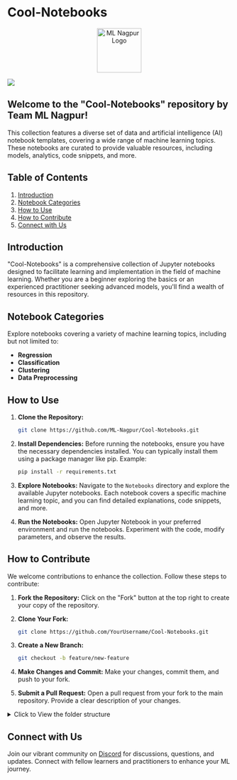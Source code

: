# Cool-Notebooks

<p align="center"><img src="https://avatars.githubusercontent.com/u/142468240?s=400&u=9a340c3f66cca9b146fc035d39f3ab3fef26989a&v=4" alt="ML Nagpur Logo" width="auto" height="100" style="border-radius=20px;"></p> 

![](https://komarev.com/ghpvc/?username=ML-Nagpur&color=orange)


## Welcome to the "Cool-Notebooks" repository by Team ML Nagpur! 

This collection features a diverse set of data and artificial intelligence (AI) notebook templates, covering a wide range of machine learning topics. These notebooks are curated to provide valuable resources, including models, analytics, code snippets, and more.


## Table of Contents

1. [Introduction](#introduction)
2. [Notebook Categories](#notebook-categories)
3. [How to Use](#how-to-use)
4. [How to Contribute](#how-to-contribute)
5. [Connect with Us](#connect-with-us)

## Introduction

"Cool-Notebooks" is a comprehensive collection of Jupyter notebooks designed to facilitate learning and implementation in the field of machine learning. Whether you are a beginner exploring the basics or an experienced practitioner seeking advanced models, you'll find a wealth of resources in this repository.

## Notebook Categories

Explore notebooks covering a variety of machine learning topics, including but not limited to:

- **Regression**
- **Classification**
- **Clustering**
- **Data Preprocessing**


## How to Use

1. **Clone the Repository:**
   ```bash
   git clone https://github.com/ML-Nagpur/Cool-Notebooks.git
   ```

2. **Install Dependencies:**
   Before running the notebooks, ensure you have the necessary dependencies installed. You can typically install them using a package manager like pip. Example:
   ```bash
   pip install -r requirements.txt
   ```

3. **Explore Notebooks:**
   Navigate to the `Notebooks` directory and explore the available Jupyter notebooks. Each notebook covers a specific machine learning topic, and you can find detailed explanations, code snippets, and more.

4. **Run the Notebooks:**
   Open Jupyter Notebook in your preferred environment and run the notebooks. Experiment with the code, modify parameters, and observe the results.

## How to Contribute

We welcome contributions to enhance the collection. Follow these steps to contribute:

1. **Fork the Repository:**
Click on the "Fork" button at the top right to create your copy of the repository.

2. **Clone Your Fork:**
   ```bash
   git clone https://github.com/YourUsername/Cool-Notebooks.git
   ```
3. **Create a New Branch:**
   ```bash
   git checkout -b feature/new-feature
   ```
4. **Make Changes and Commit:**
Make your changes, commit them, and push to your fork.

5. **Submit a Pull Request:**
Open a pull request from your fork to the main repository. Provide a clear description of your changes.

<details >
   <summary> Click to View the folder structure </summary>
# Cool-Notebooks

## Machine Learning Notebooks

### Automated ML Classification template

- [AutomatedClassification.ipynb](Cool-Notebooks/Machine%20Learning%20Notebooks/Automated%20ML%20Classification%20template/AutomatedClassification.ipynb)

### Categorise-Data-From-Single-Feature-Using-NLTK-main

- [All Sports Fitness and Outdoors.csv](Cool-Notebooks/Machine%20Learning%20Notebooks/Categorise-Data-From-Single-Feature-Using-NLTK-main/All%20Sports%20Fitness%20and%20Outdoors.csv)
- [CategorisationOfData_.ipynb](Cool-Notebooks/Machine%20Learning%20Notebooks/Categorise-Data-From-Single-Feature-Using-NLTK-main/CategorisationOfData_.ipynb)
- [README.md](Cool-Notebooks/Machine%20Learning%20Notebooks/Categorise-Data-From-Single-Feature-Using-NLTK-main/README.md)
- [sports.csv](Cool-Notebooks/Machine%20Learning%20Notebooks/Categorise-Data-From-Single-Feature-Using-NLTK-main/sports.csv)

### Classification

#### Logistic Regression/Python

- Color Blind Friendly Images
  - [logistic_regression_test_set.png](Cool-Notebooks/Machine%20Learning%20Notebooks/Classification/Logistic%20Regression/Python/Color%20Blind%20Friendly%20Images/logistic_regression_test_set.png)
  - [logistic_regression_training_set.png](Cool-Notebooks/Machine%20Learning%20Notebooks/Classification/Logistic%20Regression/Python/Color%20Blind%20Friendly%20Images/logistic_regression_training_set.png)
- [Social_Network_Ads.csv](Cool-Notebooks/Machine%20Learning%20Notebooks/Classification/Logistic%20Regression/Python/Social_Network_Ads.csv)
- [logistic_regression.ipynb](Cool-Notebooks/Machine%20Learning%20Notebooks/Classification/Logistic%20Regression/Python/logistic_regression.ipynb)
- [logistic_regression.py](Cool-Notebooks/Machine%20Learning%20Notebooks/Classification/Logistic%20Regression/Python/logistic_regression.py)

#### Decision Tree Classification

- Color Blind Friendly Images
  - [decision_tree_classification_test_set.png](Cool-Notebooks/Machine%20Learning%20Notebooks/Classification/Decision%20Tree%20Classification/Color%20Blind%20Friendly%20Images/decision_tree_classification_test_set.png)
  - [decision_tree_classification_training_set.png](Cool-Notebooks/Machine%20Learning%20Notebooks/Classification/Decision%20Tree%20Classification/Color%20Blind%20Friendly%20Images/decision_tree_classification_training_set.png)
- [Social_Network_Ads.csv](Cool-Notebooks/Machine%20Learning%20Notebooks/Classification/Decision%20Tree%20Classification/Social_Network_Ads.csv)
- [decision_tree_classification.ipynb](Cool-Notebooks/Machine%20Learning%20Notebooks/Classification/Decision%20Tree%20Classification/decision_tree_classification.ipynb)
- [decision_tree_classification.py](Cool-Notebooks/Machine%20Learning%20Notebooks/Classification/Decision%20Tree%20Classification/decision_tree_classification.py)

#### K-Nearest Neighbors (K-NN)

- Color Blind Friendly Images
  - [knn_test_set.png](Cool-Notebooks/Machine%20Learning%20Notebooks/Classification/K-Nearest%20Neighbors%20(K-NN)/Color%20Blind%20Friendly%20Images/knn_test_set.png)
  - [knn_training_set.png](Cool-Notebooks/Machine%20Learning%20Notebooks/Classification/K-Nearest%20Neighbors%20(K-NN)/Color%20Blind%20Friendly%20Images/knn_training_set.png)
- [Social_Network_Ads.csv](Cool-Notebooks/Machine%20Learning%20Notebooks/Classification/K-Nearest%20Neighbors%20(K-NN)/Social_Network_Ads.csv)
- [k_nearest_neighbors.ipynb](Cool-Notebooks/Machine%20Learning%20Notebooks/Classification/K-Nearest%20Neighbors%20(K-NN)/k_nearest_neighbors.ipynb)
- [k_nearest_neighbors.py](Cool-Notebooks/Machine%20Learning%20Notebooks/Classification/K-Nearest%20Neighbors%20(K-NN)/k_nearest_neighbors.py)

#### Kernel SVM

##### Color Blind Friendly Images
- [kernel_svm_test_set.png](Cool-Notebooks/Machine%20Learning%20Notebooks/Classification/direcMachine%20Learning%20Notebooksry/Classification/Kernel%20SVM/Color%20Blind%20Friendly%20Images/kernel_svm_test_set.png)
- [kernel_svm_training_set.png](Cool-Notebooks/Machine%20Learning%20Notebooks/Classification/direcMachine%20Learning%20Notebooksry/Classification/Kernel%20SVM/Color%20Blind%20Friendly%20Images/kernel_svm_training_set.png)

- [Social_Network_Ads.csv](Cool-Notebooks/Machine%20Learning%20Notebooks/Classification/direcMachine%20Learning%20Notebooksry/Classification/Kernel%20SVM/Social_Network_Ads.csv)
- [kernel_svm.ipynb](Cool-Notebooks/Machine%20Learning%20Notebooks/Classification/direcMachine%20Learning%20Notebooksry/Classification/Kernel%20SVM/kernel_svm.ipynb)
- [kernel_svm.py](Cool-Notebooks/Machine%20Learning%20Notebooks/Classification/direcMachine%20Learning%20Notebooksry/Classification/Kernel%20SVM/kernel_svm.py)

#### Naive Bayes

##### Color Blind Friendly Images
- [naive_bayes_test_set.png](Cool-Notebooks/Machine%20Learning%20Notebooks/Classification/direcMachine%20Learning%20Notebooksry/Classification/Naive%20Bayes/Color%20Blind%20Friendly%20Images/naive_bayes_test_set.png)
- [naive_bayes_training_set.png](Cool-Notebooks/Machine%20Learning%20Notebooks/Classification/direcMachine%20Learning%20Notebooksry/Classification/Naive%20Bayes/Color%20Blind%20Friendly%20Images/naive_bayes_training_set.png)

##### Files
- [Social_Network_Ads.csv](Cool-Notebooks/Machine%20Learning%20Notebooks/Classification/direcMachine%20Learning%20Notebooksry/Classification/Naive%20Bayes/Social_Network_Ads.csv)
- [naive_bayes.ipynb](Cool-Notebooks/Machine%20Learning%20Notebooks/Classification/direcMachine%20Learning%20Notebooksry/Classification/Naive%20Bayes/naive_bayes.ipynb)
- [naive_bayes.py](Cool-Notebooks/Machine%20Learning%20Notebooks/Classification/direcMachine%20Learning%20Notebooksry/Classification/Naive%20Bayes/naive_bayes.py)

#### Random Forest Classification

##### Color Blind Friendly Images
- [random_forest_classification_test_set.png](Cool-Notebooks/Machine%20Learning%20Notebooks/Classification/direcMachine%20Learning%20Notebooksry/Classification/Random%20Forest%20Classification/Color%20Blind%20Friendly%20Images/random_forest_classification_test_set.png)
- [random_forest_classification_training_set.png](Cool-Notebooks/Machine%20Learning%20Notebooks/Classification/direcMachine%20Learning%20Notebooksry/Classification/Random%20Forest%20Classification/Color%20Blind%20Friendly%20Images/random_forest_classification_training_set.png)

##### Files
- [Social_Network_Ads.csv](Cool-Notebooks/Machine%20Learning%20Notebooks/Classification/direcMachine%20Learning%20Notebooksry/Classification/Random%20Forest%20Classification/Social_Network_Ads.csv)
- [random_forest_classification.ipynb](Cool-Notebooks/Machine%20Learning%20Notebooks/Classification/direcMachine%20Learning%20Notebooksry/Classification/Random%20Forest%20Classification/random_forest_classification.ipynb)
- [random_forest_classification.py](Cool-Notebooks/Machine%20Learning%20Notebooks/Classification/direcMachine%20Learning%20Notebooksry/Classification/Random%20Forest%20Classification/random_forest_classification.py)

#### Support VecMachine%20Learning%20Notebooksr Machine (SVM)

##### Color Blind Friendly Images
- [svm_test_set.png](Cool-Notebooks/Machine%20Learning%20Notebooks/Classification/direcMachine%20Learning%20Notebooksry/Classification/Support%20VecMachine%20Learning%20Notebooksr%20Machine%20(SVM)/Color%20Blind%20Friendly%20Images/svm_test_set.png)
- [svm_training_set.png](Cool-Notebooks/Machine%20Learning%20Notebooks/Classification/direcMachine%20Learning%20Notebooksry/Classification/Support%20VecMachine%20Learning%20Notebooksr%20Machine%20(SVM)/Color%20Blind%20Friendly%20Images/svm_training_set.png)

##### Files
- [Social_Network_Ads.csv](Cool-Notebooks/Machine%20Learning%20Notebooks/Classification/direcMachine%20Learning%20Notebooksry/Classification/Support%20VecMachine%20Learning%20Notebooksr%20Machine%20(SVM)/Social_Network_Ads.csv)
- [support_vecMachine%20Learning%20Notebooksr_machine.ipynb](Cool-Notebooks/Machine%20Learning%20Notebooks/Classification/direcMachine%20Learning%20Notebooksry/Classification/Support%20VecMachine%20Learning%20Notebooksr%20Machine%20(SVM)/support_vecMachine%20Learning%20Notebooksr_machine.ipynb)
- [support_vecMachine%20Learning%20Notebooksr_machine.py](Cool-Notebooks/Machine%20Learning%20Notebooks/Classification/direcMachine%20Learning%20Notebooksry/Classification/Support%20VecMachine%20Learning%20Notebooksr%20Machine%20(SVM)/support_vecMachine%20Learning%20Notebooksr_machine.py)

## Clustering

### K-Means Clustering

- [Mall_Customers.csv](Cool-Notebooks/Clustering/K-Means%20Clustering/Mall_Customers.csv)
- [k_means_clustering.ipynb](Cool-Notebooks/Clustering/K-Means%20Clustering/k_means_clustering.ipynb)
- [k_means_clustering.py](Cool-Notebooks/Clustering/K-Means%20Clustering/k_means_clustering.py)

### Hierarchical Clustering

- [Mall_Customers.csv](Cool-Notebooks/Clustering/Hierarchical%20Clustering/Mall_Customers.csv)
- [hierarchical_clustering.ipynb](Cool-Notebooks/Clustering/Hierarchical%20Clustering/hierarchical_clustering.ipynb)
- [hierarchical_clustering.py](Cool-Notebooks/Clustering/Hierarchical%20Clustering/hierarchical_clustering.py)

## Computer Vision

### Face Detection

- [Face_Detection.py](Cool-Notebooks/Computer%20Vision/Face_Detection/Face_Detection.py)
- [requirements.txt](Cool-Notebooks/Computer%20Vision/Face_Detection/requirements.txt)

### Hand Tracking

- [Hand_Tracking.py](Cool-Notebooks/Computer%20Vision/Hand%20Tracking/Hand_Tracking.py)
- [requirements.txt](Cool-Notebooks/Computer%20Vision/Hand%20Tracking/requirements.txt)

## Data Preprocessing

- [Data.csv](Cool-Notebooks/Data%20Preprocessing/Data.csv)
- [data_preprocessing_template.ipynb](Cool-Notebooks/Data%20Preprocessing/data_preprocessing_template.ipynb)
- [data_preprocessing_template.py](Cool-Notebooks/Data%20Preprocessing/data_preprocessing_template.py)
- [data_preprocessing_tools.ipynb](Cool-Notebooks/Data%20Preprocessing/data_preprocessing_tools.ipynb)
- [data_preprocessing_tools.py](Cool-Notebooks/Data%20Preprocessing/data_preprocessing_tools.py)

## Deep Learning

### Convolutional Neural Networks (CNN)

- [Convolution Neural Network for MNIST Handwritten Digits Classification.ipynb](Cool-Notebooks/Deep%20Learning/Convolutional%20Neural%20Networks%20(CNN)/Convolution%20Neural%20Network%20for%20MNIST%20Handwritten%20Digits%20Classification.ipynb)
- [Convolution Neural Network for MNIST Handwritten Digits Classification.py](Cool-Notebooks/Deep%20Learning/Convolutional%20Neural%20Networks%20(CNN)/Convolution%20Neural%20Network%20for%20MNIST%20Handwritten%20Digits%20Classification.py)
- [convolutional_neural_network.ipynb](Cool-Notebooks/Deep%20Learning/Convolutional%20Neural%20Networks%20(CNN)/convolutional_neural_network.ipynb)
- [convolutional_neural_network.py](Cool-Notebooks/Deep%20Learning/Convolutional%20Neural%20Networks%20(CNN)/convolutional_neural_network.py)

## Artificial Neural Networks (ANN)

### PyhDeep%20Learningn

#### Files
- [.DS_SDeep%20Learningre](Cool-Notebooks/Deep%20Learning/Convolutional%20Neural%20Networks%20(CNN)/direcDeep%20Learningry/Artificial%20Neural%20Networks%20(ANN)/PyhDeep%20Learningn/.DS_SDeep%20Learningre)
- [Churn_Modelling.csv](Cool-Notebooks/Deep%20Learning/Convolutional%20Neural%20Networks%20(CNN)/direcDeep%20Learningry/Artificial%20Neural%20Networks%20(ANN)/PyhDeep%20Learningn/Churn_Modelling.csv)
- [artificial_neural_network.ipynb](Cool-Notebooks/Deep%20Learning/Convolutional%20Neural%20Networks%20(CNN)/direcDeep%20Learningry/Artificial%20Neural%20Networks%20(ANN)/PyhDeep%20Learningn/artificial_neural_network.ipynb)
- [artificial_neural_network.py](Cool-Notebooks/Deep%20Learning/Convolutional%20Neural%20Networks%20(CNN)/direcDeep%20Learningry/Artificial%20Neural%20Networks%20(ANN)/PyhDeep%20Learningn/artificial_neural_network.py)

### SDeep%20Learningchastic Gradient Descent

- [.DS_SDeep%20Learningre](Cool-Notebooks/Deep%20Learning/Convolutional%20Neural%20Networks%20(CNN)/direcDeep%20Learningry/Artificial%20Neural%20Networks%20(ANN)/SDeep%20Learningchastic%20Gradient%20Descent/.DS_SDeep%20Learningre)
- [SDeep%20Learningchastic_Gradient_Descent.png](Cool-Notebooks/Deep%20Learning/Convolutional%20Neural%20Networks%20(CNN)/direcDeep%20Learningry/Artificial%20Neural%20Networks%20(ANN)/SDeep%20Learningchastic%20Gradient%20Descent/SDeep%20Learningchastic_Gradient_Descent.png)

### Multi-layer perceptron (MLP)

- [Multi_Layer_Perceptron_(MLP)_Model.ipynb](Cool-Notebooks/Deep%20Learning/Convolutional%20Neural%20Networks%20(CNN)/direcDeep%20Learningry/Artificial%20Neural%20Networks%20(ANN)/Multi-layer%20perceptron%20(MLP)/Multi_Layer_Perceptron_(MLP)_Model.ipynb)
- [multi_layer_perceptron_(mlp)_model.py](Cool-Notebooks/Deep%20Learning/Convolutional%20Neural%20Networks%20(CNN)/direcDeep%20Learningry/Artificial%20Neural%20Networks%20(ANN)/Multi-layer%20perceptron%20(MLP)/multi_layer_perceptron_(mlp)_model.py)

### Recurrent Neural Networks (RNN)

- [Recurrent_Neural_Networks_(RNN).ipynb](Cool-Notebooks/Deep%20Learning/Convolutional%20Neural%20Networks%20(CNN)/direcDeep%20Learningry/Artificial%20Neural%20Networks%20(ANN)/Recurrent%20Neural%20Networks%20(RNN)/Recurrent_Neural_Networks_(RNN).ipynb)
- [recurrent_neural_networks_(rnn).py](Cool-Notebooks/Deep%20Learning/Convolutional%20Neural%20Networks%20(CNN)/direcDeep%20Learningry/Artificial%20Neural%20Networks%20(ANN)/Recurrent%20Neural%20Networks%20(RNN)/recurrent_neural_networks_(rnn).py)

### Single-layer perceptron (SLP)

- [single_layer_perceptron_(SLP)_Model.ipynb](Cool-Notebooks/Deep%20Learning/Convolutional%20Neural%20Networks%20(CNN)/direcDeep%20Learningry/Artificial%20Neural%20Networks%20(ANN)/Single-layer%20perceptron%20(SLP)/single_layer_perceptron_(SLP)_Model.ipynb)
- [single_layer_perceptron_(slp)_model.py](Cool-Notebooks/Deep%20Learning/Convolutional%20Neural%20Networks%20(CNN)/direcDeep%20Learningry/Artificial%20Neural%20Networks%20(ANN)/Single-layer%20perceptron%20(SLP)/single_layer_perceptron_(slp)_model.py)


## Natural Language Processing

### Flipkart_Sentiment_Analysis

- [Flipkart_Sentiment_Analysis.ipynb](Cool-Notebooks/Natural%20Language%20Processing/Flipkart_Sentiment_Analysis/Flipkart_Sentiment_Analysis.ipynb)
- [flipkart_product_.csv](Cool-Notebooks/Natural%20Language%20Processing/Flipkart_Sentiment_Analysis/flipkart_product_.csv)
- [flipkart_sentiment_analysis.py](Cool-Notebooks/Natural%20Language%20Processing/Flipkart_Sentiment_Analysis/flipkart_sentiment_analysis.py)

### Artificial Neural Networks (ANN)

- [SMSSpamCollection.csv](Cool-Notebooks/Natural%20Language%20Processing/Artificial%20Neural%20Networks%20(ANN)/SMSSpamCollection.csv)
- [Spam_or_Ham_classifier_nlp.ipynb](Cool-Notebooks/Natural%20Language%20Processing/Artificial%20Neural%20Networks%20(ANN)/Spam_or_Ham_classifier_nlp.ipynb)
- [spam_or_ham_classifier_nlp.py](Cool-Notebooks/Natural%20Language%20Processing/Artificial%20Neural%20Networks%20(ANN)/spam_or_ham_classifier_nlp.py)

## Regression

### Polynomial Regression

- [Position_Salaries.csv](Cool-Notebooks/Regression/Polynomial%20Regression/Position_Salaries.csv)
- [polynomial_regression.ipynb](Cool-Notebooks/Regression/Polynomial%20Regression/polynomial_regression.ipynb)
- [polynomial_regression.py](Cool-Notebooks/Regression/Polynomial%20Regression/polynomial_regression.py)

### Decision Tree Regression/Python

- [Position_Salaries.csv](Cool-Notebooks/Regression/Decision%20Tree%20Regression/Python/Position_Salaries.csv)
- [decision_tree_regression.ipynb](Cool-Notebooks/Regression/Decision%20Tree%20Regression/Python/decision_tree_regression.ipynb)
- [decision_tree_regression.py](Cool-Notebooks/Regression/Decision%20Tree%20Regression/Python/decision_tree_regression.py)

## Regression

### Multiple Linear Regression

- [50_Startups.csv](Cool-Notebooks/Regression/Decision%20Tree%20Regression/Python/direcRegressionry/Regression/Multiple%20Linear%20Regression/50_Startups.csv)
- [multiple_linear_regression.ipynb](Cool-Notebooks/Regression/Decision%20Tree%20Regression/Python/direcRegressionry/Regression/Multiple%20Linear%20Regression/multiple_linear_regression.ipynb)
- [multiple_linear_regression.py](Cool-Notebooks/Regression/Decision%20Tree%20Regression/Python/direcRegressionry/Regression/Multiple%20Linear%20Regression/multiple_linear_regression.py)

### Random Forest Regression

- [Position_Salaries.csv](Cool-Notebooks/Regression/Decision%20Tree%20Regression/Python/direcRegressionry/Regression/Random%20Forest%20Regression/Position_Salaries.csv)
- [random_forest_regression.ipynb](Cool-Notebooks/Regression/Decision%20Tree%20Regression/Python/direcRegressionry/Regression/Random%20Forest%20Regression/random_forest_regression.ipynb)
- [random_forest_regression.py](Cool-Notebooks/Regression/Decision%20Tree%20Regression/Python/direcRegressionry/Regression/Random%20Forest%20Regression/random_forest_regression.py)

### Simple Linear Regression

- [Salary_Data.csv](Cool-Notebooks/Regression/Decision%20Tree%20Regression/Python/direcRegressionry/Regression/Simple%20Linear%20Regression/Salary_Data.csv)
- [simple_linear_regression.ipynb](Cool-Notebooks/Regression/Decision%20Tree%20Regression/Python/direcRegressionry/Regression/Simple%20Linear%20Regression/simple_linear_regression.ipynb)
- [simple_linear_regression.py](Cool-Notebooks/Regression/Decision%20Tree%20Regression/Python/direcRegressionry/Regression/Simple%20Linear%20Regression/simple_linear_regression.py)

### Support VecRegressionr Regression (SVR)

- [Position_Salaries.csv](Cool-Notebooks/Regression/Decision%20Tree%20Regression/Python/direcRegressionry/Regression/Support%20VecRegressionr%20Regression%20(SVR)/Position_Salaries.csv)
- [support_vecRegressionr_regression.ipynb](Cool-Notebooks/Regression/Decision%20Tree%20Regression/Python/direcRegressionry/Regression/Support%20VecRegressionr%20Regression%20(SVR)/support_vecRegressionr_regression.ipynb)
- [support_vecRegressionr_regression.py](Cool-Notebooks/Regression/Decision%20Tree%20Regression/Python/direcRegressionry/Regression/Support%20VecRegressionr%20Regression%20(SVR)/support_vecRegressionr_regression.py)

</details>

## Connect with Us

Join our vibrant community on [Discord](https://discord.gg/sJews9ERAK) for discussions, questions, and updates. Connect with fellow learners and practitioners to enhance your ML journey.

